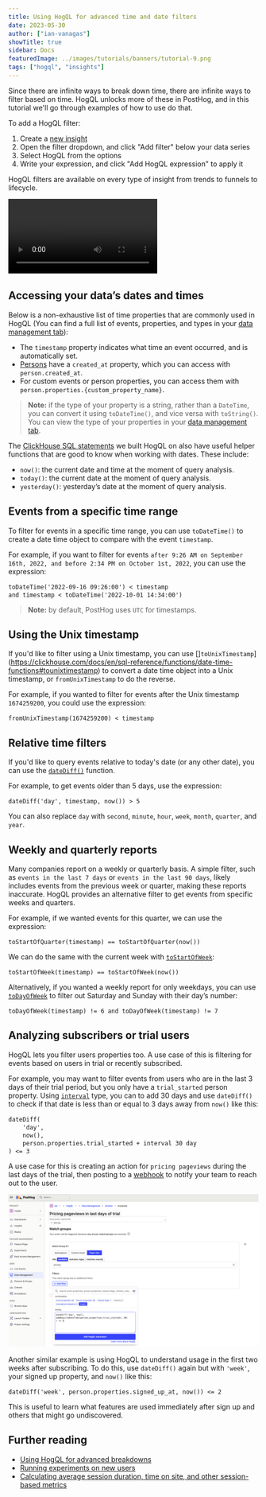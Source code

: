 ```yaml
---
title: Using HogQL for advanced time and date filters
date: 2023-05-30
author: ["ian-vanagas"]
showTitle: true
sidebar: Docs
featuredImage: ../images/tutorials/banners/tutorial-9.png
tags: ["hogql", "insights"]
---
```


Since there are infinite ways to break down time, there are infinite ways to filter based on time. HogQL unlocks more of these in PostHog, and in this tutorial we'll go through examples of how to use do that.

To add a HogQL filter:
1. Create a [new insight](https://app.posthog.com/insights/new)
2. Open the filter dropdown, and click "Add filter" below your data series
3. Select HogQL from the options
4. Write your expression, and click "Add HogQL expression" to apply it

HogQL filters are available on every type of insight from trends to funnels to lifecycle.

![hogql.mp4](../images/tutorials/hogql-date-time-filters/hogql.mp4)

## Accessing your data’s dates and times

Below is a non-exhaustive list of time properties that are commonly used in HogQL (You can find a full list of events, properties, and types in your [data management tab](https://app.posthog.com/data-management/events)):

- The `timestamp` property indicates what time an event occurred, and is automatically set.
- [Persons](/docs/data/persons) have a `created_at` property, which you can access with `person.created_at`.
- For custom events or person properties, you can access them with `person.properties.{custom_property_name}`.

> **Note:** if the type of your property is a string, rather than a `DateTime`, you can convert it using `toDateTime()`, and vice versa with `toString()`. You can view the type of your properties in your [data management tab](https://app.posthog.com/data-management/properties).

The [ClickHouse SQL statements](https://clickhouse.com/docs/en/sql-reference) we built HogQL on also have useful helper functions that are good to know when working with dates. These include:

- `now()`: the current date and time at the moment of query analysis.
- `today()`: the current date at the moment of query analysis.
- `yesterday()`: yesterday’s date at the moment of query analysis.

## Events from a specific time range

To filter for events in a specific time range, you can use `toDateTime()` to create a date time object to compare with the event `timestamp`. 

For example, if you want to filter for events `after 9:26 AM on September 16th, 2022, and before 2:34 PM on October 1st, 2022`, you can use the expression:

```
toDateTime('2022-09-16 09:26:00') < timestamp 
and timestamp < toDateTime('2022-10-01 14:34:00')
```

> **Note:** by default, PostHog uses `UTC` for timestamps.

## Using the Unix timestamp

If you'd like to filter using a Unix timestamp, you can use []`toUnixTimestamp`](https://clickhouse.com/docs/en/sql-reference/functions/date-time-functions#tounixtimestamp) to convert a date time object into a Unix timestamp, or `fromUnixTimestamp` to do the reverse. 

For example, if you wanted to filter for events after the Unix timestamp `1674259200`, you could use the expression:

```
fromUnixTimestamp(1674259200) < timestamp
```

## Relative time filters

If you'd like to query events relative to today's date (or any other date), you can use the [`dateDiff()`](https://clickhouse.com/docs/en/sql-reference/functions/date-time-functions#date_diff) function. 

For example, to get events older than 5 days, use the expression:

```
dateDiff('day', timestamp, now()) > 5
```

You can also replace `day` with `second`, `minute`, `hour`, `week`, `month`, `quarter`, and `year`.

## Weekly and quarterly reports

Many companies report on a weekly or quarterly basis. A simple filter, such as `events in the last 7 days` or `events in the last 90 days`, likely includes events from the previous week or quarter, making these reports inaccurate. HogQL provides an alternative filter to get events from specific weeks and quarters.

For example, if we wanted events for this quarter, we can use the expression:

```
toStartOfQuarter(timestamp) == toStartOfQuarter(now())
```

We can do the same with the current week with [`toStartOfWeek`](https://clickhouse.com/docs/en/sql-reference/functions/date-time-functions#tostartofweek):

```
toStartOfWeek(timestamp) == toStartOfWeek(now())
```

Alternatively, if you wanted a weekly report for only weekdays, you can use [`toDayOfWeek`](https://clickhouse.com/docs/en/sql-reference/functions/date-time-functions#todayofweek) to filter out Saturday and Sunday with their day’s number:

```
toDayOfWeek(timestamp) != 6 and toDayOfWeek(timestamp) != 7
```

## Analyzing subscribers or trial users

HogQL lets you filter users properties too. A use case of this is filtering for events based on users in trial or recently subscribed.

For example, you may want to filter events from users who are in the last 3 days of their trial period, but you only have a `trial_started` person property. Using [`interval`](https://clickhouse.com/docs/en/sql-reference/data-types/special-data-types/interval) type, you can to add 30 days and use `dateDiff()` to check if that date is less than or equal to 3 days away from `now()` like this: 

```
dateDiff(
	'day', 
	now(), 
	person.properties.trial_started + interval 30 day
) <= 3
```

A use case for this is creating an action for `pricing pageviews` during the last days of the trial, then posting to a [webhook](/docs/webhooks) to notify your team to reach out to the user.

![Action](../images/tutorials/hogql-date-time-filters/action.png)

Another similar example is using HogQL to understand usage in the first two weeks after subscribing. To do this, use `dateDiff()` again but with `'week'`, your signed up property, and `now()` like this:

```
dateDiff('week', person.properties.signed_up_at, now()) <= 2
```

This is useful to learn what features are used immediately after sign up and others that might go undiscovered.

## Further reading

- [Using HogQL for advanced breakdowns](/tutorials/hogql-breakdowns)
- [Running experiments on new users](/tutorials/new-user-experiments)
- [Calculating average session duration, time on site, and other session-based metrics](/tutorials/session-metrics)
